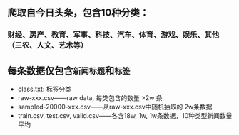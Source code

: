 ## 爬取自今日头条，包含10种分类：
### 财经、房产、教育、军事、科技、汽车、体育、游戏、娱乐、其他（三农、人文、艺术等）
## 每条数据仅包含`新闻标题`和`标签`

- class.txt: 标签分类
- raw-xxx.csv——raw data, 每类包含的数量 >2w 条
- sampled-20000-xxx.csv——从raw-xxx.csv中随机抽取的 2w条数据
- train.csv, test.csv, valid.csv——各含18w, 1w, 1w条数据，10种类型新闻数量平均